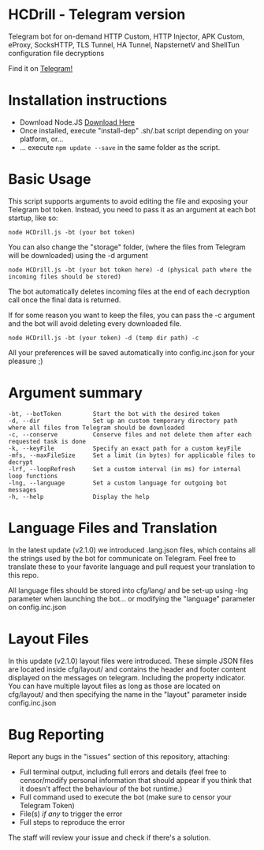 # HCDrill - Telegram version
Telegram bot for on-demand HTTP Custom, HTTP Injector, APK Custom, eProxy, SocksHTTP, TLS Tunnel, HA Tunnel, NapsternetV and ShellTun configuration file decryptions

Find it on [Telegram!](https://t.me/hcdecryptor_bot)

# Installation instructions
- Download Node.JS [Download Here](https://nodejs.org/en/download/ "Node.JS Download")
- Once installed, execute "install-dep" .sh/.bat script depending on your platform, or...
- ... execute `npm update --save` in the same folder as the script.

# Basic Usage
This script supports arguments to avoid editing the file and exposing your Telegram bot token. Instead, you need to pass it as an argument at each bot startup, like so:

`node HCDrill.js -bt (your bot token)`

You can also change the "storage" folder, (where the files from Telegram will be downloaded) using the -d argument

`node HCDrill.js -bt (your bot token here) -d (physical path where the incoming files should be stored)`

The bot automatically deletes incoming files at the end of each decryption call once the final data is returned.

If for some reason you want to keep the files, you can pass the -c argument and the bot will avoid deleting every downloaded file.

`node HCDrill.js -bt (your token) -d (temp dir path) -c`

All your preferences will be saved automatically into config.inc.json for your pleasure ;)

# Argument summary

```
-bt, --botToken         Start the bot with the desired token
-d, --dir               Set up an custom temporary directory path where all files from Telegram should be downloaded
-c, --conserve          Conserve files and not delete them after each requested task is done
-k, --keyFile           Specify an exact path for a custom keyFile
-mfs, --maxFileSize     Set a limit (in bytes) for applicable files to decrypt
-lrf, --loopRefresh     Set a custom interval (in ms) for internal loop functions
-lng, --language        Set a custom language for outgoing bot messages
-h, --help              Display the help
```

# Language Files and Translation
In the latest update (v2.1.0) we introduced .lang.json files, which contains all the strings used by the bot for communicate on Telegram. Feel free to translate these to your favorite language and pull request your translation to this repo.

All language files should be stored into cfg/lang/ and be set-up using -lng parameter when launching the bot... or modifying the "language" parameter on config.inc.json

# Layout Files
In this update (v2.1.0) layout files were introduced. These simple JSON files are located inside cfg/layout/ and contains the header and footer content displayed on the messages on telegram. Including the property indicator. You can have multiple layout files as long as those are located on cfg/layout/ and then specifying the name in the "layout" parameter inside config.inc.json

# Bug Reporting
Report any bugs in the "issues" section of this repository, attaching:
- Full terminal output, including full errors and details (feel free to censor/modify personal information that should appear if you think that it doesn't affect the behaviour of the bot runtime.)
- Full command used to execute the bot (make sure to censor your Telegram Token)
- File(s) *if any* to trigger the error
- Full steps to reproduce the error

The staff will review your issue and check if there's a solution.
